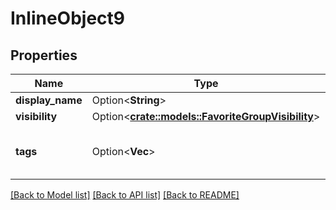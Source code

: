 # InlineObject9

## Properties

Name | Type | Description | Notes
------------ | ------------- | ------------- | -------------
**display_name** | Option<**String**> |  | [optional]
**visibility** | Option<[**crate::models::FavoriteGroupVisibility**](FavoriteGroupVisibility.md)> |  | [optional]
**tags** | Option<**Vec<String>**> | Tags on FavoriteGroups are believed to do nothing. | [optional]

[[Back to Model list]](../README.md#documentation-for-models) [[Back to API list]](../README.md#documentation-for-api-endpoints) [[Back to README]](../README.md)



